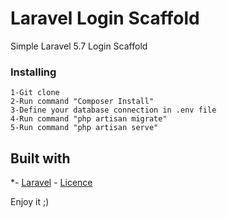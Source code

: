 # Laravel Login Scaffold

Simple Laravel 5.7 Login Scaffold

### Installing
```
1-Git clone
2-Run command "Composer Install"
3-Define your database connection in .env file
4-Run command "php artisan migrate"
5-Run command "php artisan serve"
```
## Built with

*- [Laravel](https://github.com/laravel/laravel) - [Licence](https://opensource.org/licenses/MIT) 

Enjoy it ;)


